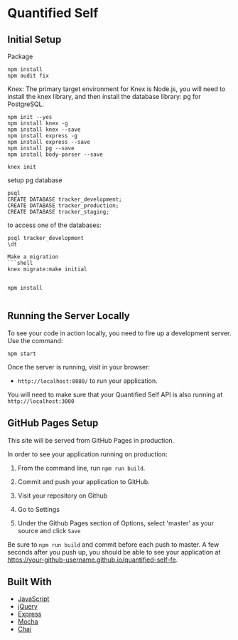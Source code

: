 # Quantified Self

## Initial Setup
Package
```shell
npm install
npm audit fix
```
Knex:   The primary target environment for Knex is Node.js, you will need to install the knex library, and then install the database library: pg for PostgreSQL.
  ```shell
  npm init --yes
  npm install knex -g
  npm install knex --save
  npm install express -g
  npm install express --save
  npm install pg --save
  npm install body-parser --save

  knex init
```
setup pg database
```pg
psql
CREATE DATABASE tracker_development;
CREATE DATABASE tracker_production;
CREATE DATABASE tracker_staging;
```
to access one of the databases:
```pg
psql tracker_development
\dt
```
  ```
Make a migration
  ```shell
  knex migrate:make initial
  ```

  ```shell
  ```


  ```shell
  npm install
  ```


  ```shell
  ```

## Running the Server Locally

To see your code in action locally, you need to fire up a development server. Use the command:

```shell
npm start
```

Once the server is running, visit in your browser:

* `http://localhost:8080/` to run your application.

You will need to make sure that your Quantified Self API is also running at `http://localhost:3000`

## GitHub Pages Setup

This site will be served from GitHub Pages in production.

In order to see your application running on production:

1. From the command line, run `npm run build`.

2. Commit and push your application to GitHub.

3. Visit your repository on Github

4. Go to Settings

5. Under the Github Pages section of Options, select 'master' as your source and click `Save`

Be sure to `npm run build` and commit before each push to master. A few seconds after you push up, you should be able to see your application at <https://your-github-username.github.io/quantified-self-fe>.

## Built With

* [JavaScript](https://www.javascript.com/)
* [jQuery](https://jquery.com/)
* [Express](https://expressjs.com/)
* [Mocha](https://mochajs.org/)
* [Chai](https://chaijs.com/)
